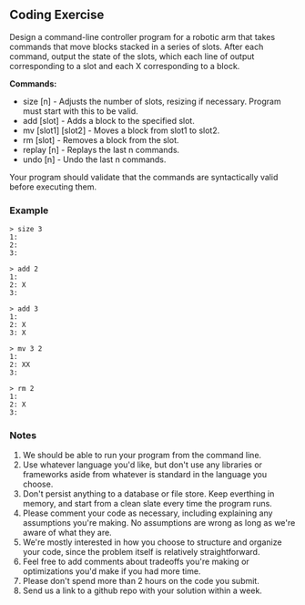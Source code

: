 ## Coding Exercise

Design a command-line controller program for a robotic arm that takes commands that move blocks stacked in a series of slots. After each command, output the state of the slots, which each line of output corresponding to a slot and each X corresponding to a block.

**Commands:**

  * size [n] - Adjusts the number of slots, resizing if necessary. Program must start with this to be valid.
  * add [slot] - Adds a block to the specified slot.
  * mv [slot1] [slot2] - Moves a block from slot1 to slot2.
  * rm [slot] - Removes a block from the slot.
  * replay [n] - Replays the last n commands.
  * undo [n] - Undo the last n commands.

Your program should validate that the commands are syntactically valid before executing them.

### Example

```
> size 3
1:
2:
3:

> add 2
1:
2: X
3:

> add 3
1:
2: X
3: X

> mv 3 2
1:
2: XX
3:

> rm 2
1:
2: X
3:
```

### Notes
1. We should be able to run your program from the command line.
2. Use whatever language you'd like, but don't use any libraries or frameworks aside from whatever is standard in the language you choose.
3. Don't persist anything to a database or file store. Keep everthing in memory, and start from a clean slate every time the program runs.
4. Please comment your code as necessary, including explaining any assumptions you're making. No assumptions are wrong as long as we're aware of what they are.
5. We're mostly interested in how you choose to structure and organize your code, since the problem itself is relatively straightforward.
6. Feel free to add comments about tradeoffs you're making or optimizations you'd make if you had more time.
7. Please don't spend more than 2 hours on the code you submit.
8. Send us a link to a github repo with your solution within a week.


